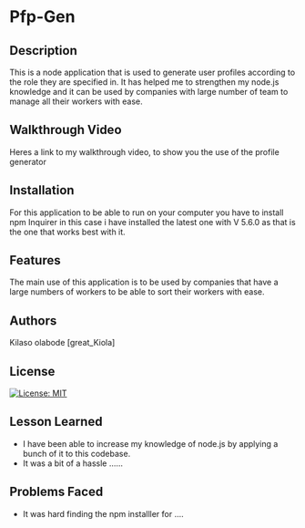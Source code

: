 # Pfp-Gen
## Description
This is a node application that is used to generate user profiles according to the role they are specified in. It has helped me to strengthen my node.js knowledge and it can be used by companies with large number of team to manage all their workers with ease.

## Walkthrough Video
Heres a link to my walkthrough video, to show you the use of the profile generator

## Installation
For this application to be able to run on your computer you have to install npm Inquirer in this case i have installed the latest one with V 5.6.0 as that is the one that works best with it.

## Features
The main use of this application is to be used by companies that have a large numbers of workers to be able to sort their workers with ease.

## Authors
Kilaso olabode [great_Kiola]

## License
[![License: MIT](https://img.shields.io/badge/License-MIT-yellow.svg)](/LICENSE)

## Lesson Learned
- I have been able to increase my knowledge of node.js by applying a bunch of it to this codebase.
- It was a bit of a hassle ......

## Problems Faced
- It was hard finding the npm installler for ....

